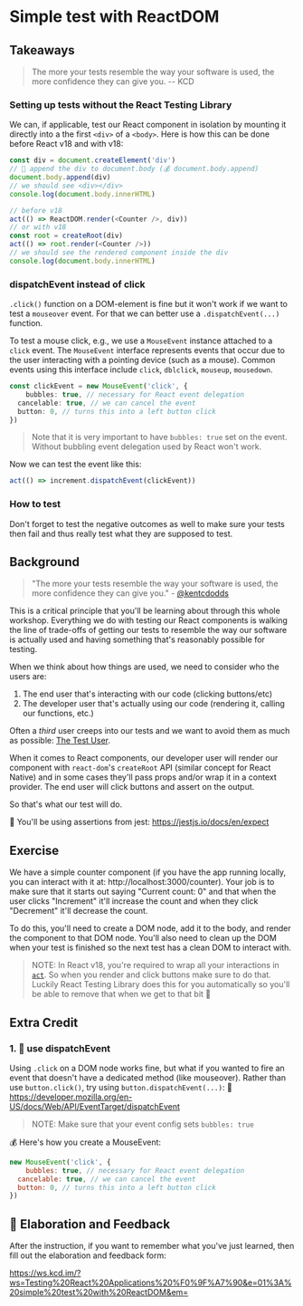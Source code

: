 # Simple test with ReactDOM

## Takeaways

> The more your tests resemble the way your software is used, the more confidence they can give you. -- KCD

### Setting up tests without the React Testing Library

We can, if applicable, test our React component in isolation by mounting it directly into a the first `<div>` of a `<body>`. Here is how this can be done before React v18 and with v18:

```ts
const div = document.createElement('div')
// 🐨 append the div to document.body (💰 document.body.append)
document.body.append(div)
// we should see <div></div>
console.log(document.body.innerHTML)

// before v18
act(() => ReactDOM.render(<Counter />, div))
// or with v18
const root = createRoot(div)
act(() => root.render(<Counter />))
// we should see the rendered component inside the div
console.log(document.body.innerHTML)
```

### dispatchEvent instead of click

`.click()` function on a DOM-element is fine but it won't work if we want to test a `mouseover` event. For that we can better use a `.dispatchEvent(...)` function.

To test a mouse click, e.g., we use a `MouseEvent` instance attached to a `click` event. The `MouseEvent` interface represents events that occur due to the user interacting with a pointing device (such as a mouse). Common events using this interface include `click`, `dblclick`, `mouseup`, `mousedown`.

```ts
const clickEvent = new MouseEvent('click', {
	bubbles: true, // necessary for React event delegation
  cancelable: true, // we can cancel the event
  button: 0, // turns this into a left button click
})
```

> Note that it is very important to have `bubbles: true` set on the event. Without bubbling event delegation used by React won't work.

Now we can test the event like this:

```ts
act(() => increment.dispatchEvent(clickEvent))
```

### How to test

Don't forget to test the negative outcomes as well to make sure your tests then fail and thus really test what they are supposed to test.

## Background

> "The more your tests resemble the way your software is used, the more
> confidence they can give you." -
> [@kentcdodds](https://twitter.com/kentcdodds/status/977018512689455106)

This is a critical principle that you'll be learning about through this whole
workshop. Everything we do with testing our React components is walking the line
of trade-offs of getting our tests to resemble the way our software is actually
used and having something that's reasonably possible for testing.

When we think about how things are used, we need to consider who the users are:

1. The end user that's interacting with our code (clicking buttons/etc)
2. The developer user that's actually using our code (rendering it, calling our
   functions, etc.)

Often a _third_ user creeps into our tests and we want to avoid them as much as
possible: [The Test User](https://kentcdodds.com/blog/avoid-the-test-user).

When it comes to React components, our developer user will render our component
with `react-dom`'s `createRoot` API (similar concept for React Native) and in
some cases they'll pass props and/or wrap it in a context provider. The end user
will click buttons and assert on the output.

So that's what our test will do.

📜 You'll be using assertions from jest: https://jestjs.io/docs/en/expect

## Exercise

We have a simple counter component (if you have the app running locally, you can
interact with it at: http://localhost:3000/counter). Your job is to make sure
that it starts out saying "Current count: 0" and that when the user clicks
"Increment" it'll increase the count and when they click "Decrement" it'll
decrease the count.

To do this, you'll need to create a DOM node, add it to the body, and render the
component to that DOM node. You'll also need to clean up the DOM when your test
is finished so the next test has a clean DOM to interact with.

> NOTE: In React v18, you're required to wrap all your interactions in
> [`act`](https://reactjs.org/docs/test-utils.html#act). So when you render and
> click buttons make sure to do that. Luckily React Testing Library does this
> for you automatically so you'll be able to remove that when we get to that bit
> 🥳

## Extra Credit

### 1. 💯 use dispatchEvent

Using `.click` on a DOM node works fine, but what if you wanted to fire an event
that doesn't have a dedicated method (like mouseover). Rather than use
`button.click()`, try using `button.dispatchEvent(...)`: 📜
https://developer.mozilla.org/en-US/docs/Web/API/EventTarget/dispatchEvent

> NOTE: Make sure that your event config sets `bubbles: true`

💰 Here's how you create a MouseEvent:

```javascript
new MouseEvent('click', {
	bubbles: true, // necessary for React event delegation
  cancelable: true, // we can cancel the event
  button: 0, // turns this into a left button click
})

```

## 🦉 Elaboration and Feedback

After the instruction, if you want to remember what you've just learned, then
fill out the elaboration and feedback form:

https://ws.kcd.im/?ws=Testing%20React%20Applications%20%F0%9F%A7%90&e=01%3A%20simple%20test%20with%20ReactDOM&em=
